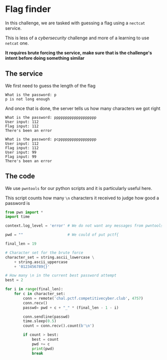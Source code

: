 # Flag finder

In this challenge, we are tasked with guessing a flag using a `nectcat` service.

This is less of a _cybersecurity_ challenge and more of a learning to use `netcat` one.

**It requires brute forcing the service, make sure that is the challenge's intent before doing something similar**

## The service

We first need to guess the length of the flag

```
What is the password: p
p is not long enough
```

And once that is done, the server tells us how many characters we got right

```
What is the password: ppppppppppppppppppp
User input: 112
Flag input: 112
There's been an error
```

```
What is the password: pcppppppppppppppppp
User input: 112
Flag input: 112
User input: 99
Flag input: 99
There's been an error
```

## The code

We use `pwntools` for our python scripts and it is particularly useful here.

This script counts how many `\n` characters it received to judge how good a password is

```py
from pwn import *
import time

context.log_level = 'error' # We do not want any messages from pwntools

pwd = ""                    # We could of put pctf{

final_len = 19

# Character set for the brute force
character_set = string.ascii_lowercase \
    + string.ascii_uppercase
    + '0123456789{}'

# How many \n in the current best password attempt
best = 2

for i in range(final_len):
    for c in character_set:
        conn = remote('chal.pctf.competitivecyber.club', 4757)
        conn.recv()
        passwd= pwd + c + "_" * (final_len - 1 - i)

        conn.sendline(passwd)
        time.sleep(0.5)
        count = conn.recv().count(b'\n')

        if count > best:
            best = count
            pwd += c
            print(pwd)
            break
```

